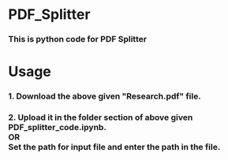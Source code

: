 # PDF_Splitter <br>
### This is python code for PDF Splitter <br>
# Usage
###   1. Download the above given "Research.pdf" file. <br>
###   2. Upload it in the folder section of above given PDF_splitter_code.ipynb. <br> OR <br> Set the path for input file and enter the path in the file.
